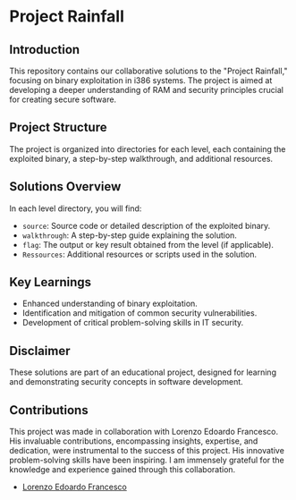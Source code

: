 # Project Rainfall

## Introduction
This repository contains our collaborative solutions to the "Project Rainfall," focusing on binary exploitation in i386 systems. The project is aimed at developing a deeper understanding of RAM and security principles crucial for creating secure software.

## Project Structure
The project is organized into directories for each level, each containing the exploited binary, a step-by-step walkthrough, and additional resources.

## Solutions Overview
In each level directory, you will find:
- `source`: Source code or detailed description of the exploited binary.
- `walkthrough`: A step-by-step guide explaining the solution.
- `flag`: The output or key result obtained from the level (if applicable).
- `Ressources`: Additional resources or scripts used in the solution.

## Key Learnings
- Enhanced understanding of binary exploitation.
- Identification and mitigation of common security vulnerabilities.
- Development of critical problem-solving skills in IT security.

## Disclaimer
These solutions are part of an educational project, designed for learning and demonstrating security concepts in software development.

## Contributions
This project was made in collaboration with Lorenzo Edoardo Francesco. His invaluable contributions, encompassing insights, expertise, and dedication, were instrumental to the success of this project. His innovative problem-solving skills have been inspiring. I am immensely grateful for the knowledge and experience gained through this collaboration.
- [Lorenzo Edoardo Francesco](https://github.com/lorenzoedoardofrancesco)

